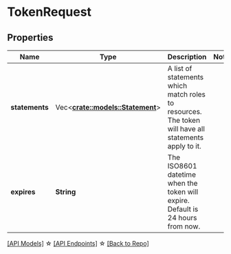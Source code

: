 # TokenRequest

## Properties

Name | Type | Description | Notes
------------ | ------------- | ------------- | -------------
**statements** | Vec<**[crate::models::Statement](Statement.md)**> | A list of statements which match roles to resources. The token will have all statements apply to it. | 
**expires** | **String** | The ISO8601 datetime when the token will expire. Default is 24 hours from now. | 

[[API Models]](./README.md#documentation-for-models) ☆ [[API Endpoints]](./README.md#documentation-for-api-endpoints) ☆ [[Back to Repo]](../README.md)


